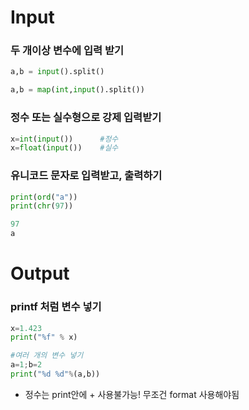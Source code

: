 # Input

### 두 개이상 변수에 입력 받기

```python
a,b = input().split()

a,b = map(int,input().split())
```

### 정수 또는 실수형으로 강제 입력받기

```python
x=int(input())      #정수
x=float(input())    #실수
```

### 유니코드 문자로 입력받고, 출력하기

```python
print(ord("a"))
print(chr(97))

97
a
```

# Output

### printf 처럼 변수 넣기

```python
x=1.423
print("%f" % x)

#여러 개의 변수 넣기
a=1;b=2
print("%d %d"%(a,b))
```

- 정수는 print안에 + 사용불가능! 무조건 format 사용해야됨
